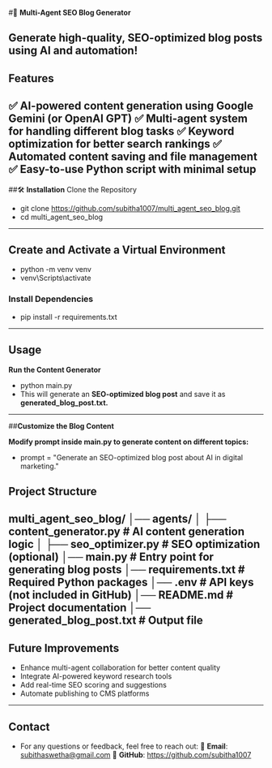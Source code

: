 #🚀 **Multi-Agent SEO Blog Generator**

Generate high-quality, SEO-optimized blog posts using AI and automation!
---

## **Features**
✅ AI-powered content generation using Google Gemini (or OpenAI GPT)
✅ Multi-agent system for handling different blog tasks
✅ Keyword optimization for better search rankings
✅ Automated content saving and file management
✅ Easy-to-use Python script with minimal setup
---

##🛠️ **Installation**
Clone the Repository
- git clone https://github.com/subitha1007/multi_agent_seo_blog.git
- cd multi_agent_seo_blog
---

##  **Create and Activate a Virtual Environment**
- python -m venv venv
- venv\Scripts\activate

### **Install Dependencies**

- pip install -r requirements.txt
---

## **Usage**

**Run the Content Generator**

- python main.py
- This will generate an **SEO-optimized blog post** and save it as **generated_blog_post.txt.**
---

##**Customize the Blog Content**

**Modify prompt inside main.py to generate content on different topics:**

- prompt = "Generate an SEO-optimized blog post about AI in digital marketing."

## **Project Structure**

multi_agent_seo_blog/
│── agents/
│   ├── content_generator.py  # AI content generation logic
│   ├── seo_optimizer.py  # SEO optimization (optional)
│── main.py  # Entry point for generating blog posts
│── requirements.txt  # Required Python packages
│── .env  # API keys (not included in GitHub)
│── README.md  # Project documentation
│── generated_blog_post.txt  # Output file
---

## **Future Improvements**
- Enhance multi-agent collaboration for better content quality
- Integrate AI-powered keyword research tools
- Add real-time SEO scoring and suggestions
- Automate publishing to CMS platforms
---


## **Contact**
- For any questions or feedback, feel free to reach out:
📧 **Email**: subithaswetha@gmail.com
🔗 **GitHub**: https://github.com/subitha1007

